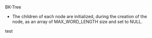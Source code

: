 BK-Tree
- The children of each node are initialized, during the creation of the node, as an array of MAX_WORD_LENGTH size and set to NULL.

test